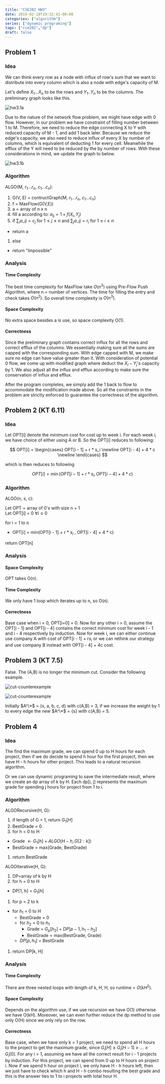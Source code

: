 ```yaml
---
title: "CSE202 HW3"
date: 2019-02-18T19:32:41-08:00
categories: ["algorithm"]
series: ["dynamic programing"]
tags: ["cse202","dp"]
draft: false
---
```

## Problem 1

### Idea

We can think every row as a node with influx of row's sum that we want to distribute into every column which is also a node with edge's capacity of M.

Let's define $X_1 ... X_n$ to be the rows and $Y_1 .. Y_n$ to be the columns. The preliminary graph looks like this.

![hw3.1a](/img/cse202/hw3.1a.png)

Due to the nature of the network flow problem, we might have edge with 0 flow. However, in our problem we have constraint of filling number between 1 to M. Therefore, we need to reduce the edge connecting X to Y with reduced capacity of M - 1, and add 1 back later. Because we reduce the edge's capacity, we also need to reduce influx of every X by number of columns, which is equivalent of deducting 1 for every cell. Meanwhile the efflux of the Y will need to be reduced by the by number of rows. With these considerations in mind, we update the graph to below.

![hw3.1b](/img/cse202/hw3.1b.png)


### Algorithm

ALGO(M, $r_1...r_n$, $c_1...c_n$):

1. G(V, E) = contructGraph(M, $r_1...r_n$, $c_1...c_n$)
1. f = MaxFlow(G(V,E))
1. a = array of n x n
1. fill a according to: $a_{ij} = 1 + f(X_i, Y_j)$
1. if $\sum_i a\_{ij} = c_j$ for $1 \leq j \leq n$ and $\sum_j a\_{ij} = r_i$ for $1 \leq i \leq n$
  - return a
1. else
  - return "Impossible"

### Analysis

#### Time Complexity
The best time complexity for MaxFlow take $O(n^3)$ using Pre-Flow Push Algorithm, where n = number of vertices. The time for filling the entry and check takes $O(n^2)$. So overall time complexity is $O(n^3)$.

#### Space Complexity
No extra space besides a is use, so space complexity O(1).

#### Correctness
Since the preliminary graph contains correct influx for all the rows and correct efflux of the columns. We essentially making sure all the sums are capped with the corresponding sum. With edge capped with M, we make sure no edge can have value greater than it. With consideration of potential 0 flow, we come up with modified graph where deduct the $X_i - Y_j$'s capacity by 1. We also adjust all the influx and efflux according to make sure the conservation of influx and efflux.

After the program completes, we simply add the 1 back to flow to accommodate the modification made above. So all the constraints in the problem are strictly enforced to guarantee the correctness of the algorithm.

## Problem 2 (KT 6.11)

### Idea
Let OPT[i] denote the minimum cost for cost up to week i. For each week i, we have choice of either using A or B. So the OPT[i] reduces to following:

$$ OPT[i] = 
\begin{cases}
OPT[i - 1] + r * s_i \newline
OPT[i - 4] + 4 * c \newline
\end{cases}
$$

which is then reduces to following

$$OPT[i] = \min(OPT[i - 1] + r * s_i , OPT[i - 4] + 4 * c)$$

### Algorithm

ALGO(n, s, c):

Let OPT = array of 0's with size n + 1\
Let OPT[i] = 0 $\forall i \leq 0$

for i = 1 to n

  - OPT[i] = min(OPT[i - 1] + r * $s_i$ , OPT[i - 4] + 4 * c)

return OPT[n]

### Analysis

#### Space Complexity

OPT takes O(n).

#### Time Complexity

We only have 1 loop which iterates up to n, so O(n).

#### Correctness

Base case when i = 0, OPT[i=0] = 0. Now for any other i > 0, assume the OPT[i - 1] and OPT[i - 4] contains the correct minimum cost for week i - 1 and i - 4 respectively by induction. Now for week i, we can either continue use company A with cost of OPT[i - 1] + r$s_i$ or we can rethink our strategy and use company B instead with OPT[i - 4] + 4c cost.

## Problem 3 (KT 7.5)

False. The (A,B) is no longer the minimum cut. Consider the following example.

![cut-counterexample](/img/cse202/hw3.3a.png)

![cut-counterexample](/img/cse202/hw3.3b.png)

Initially $A^\*$ = {s, a, b, c, d} with c(A,B) = 3, if we increase the weight by 1 to every edge the new $A^\*$ = {s} with c(A,B) = 5.

## Problem 4

### Idea

The find the maximum grade, we can spend 0 up to H hours for each project, then if we do decide to spend h hour for the first project, then we have H - h hours for other project. This leads to a natural recursion algorithm.

Or we can use dynamic programing to save the intermediate result, where we create an dp array of k by H. Each dp[i, j] represents the maximum grade for spending j hours for project from 1 to i.

### Algorithm

ALGORecursive(H, G):

1. if length of G = 1, return $G_1[H]$
1. BestGrade = 0
1. for h = 0 to H
  - Grade $\gets G_1[h] + ALGO(H - h, G[2:k])$
  - BestGrade = max(Grade, BestGrade)
1. return BestGrade

ALGOIterative(H, G):

1. DP=array of k by H
1. for h = 0 to H
  - DP[1, h] = $G_1[h]$
1. for p = 2 to k
  - for $h_1$ = 0 to H
     - BestGrade = 0
     - for $h_2$ = 0 to $h_1$
         - Grade = $G_p[h_2] + DP[p - 1, h_1 - h_2]$
         - BestGrade = max(BestGrade, Grade)
     - $DP[p, h_1]$ = BestGrade
1. return DP[k, H]

### Analysis

#### Time Complexity

There are three nested loops with length of k, H, H, so runtime = $O(kH^2)$.

#### Space Complexity

Depends on the algorithm use, if we use recursion we have O(1) otherwise we have O(kH). Moreover, we can even further reduce the dp method to use only O(H) since we only rely on the row.

#### Correctness

Base case, when we have only k = 1 project, we need to spend all H hours to the project to get the maximum grade, since $G_i[H] \geq G_i[H- 1] \geq ... \geq G_i[0]$. For any i > 1, assuming we have all the correct result for i - 1 projects by induction. For this project, we can spend from 0 up to H hours on project i. Now if we spend h hour on project i, we only have H - h hours left, then we just have to check which h and H - h combo resulting the best grade and this is the answer ties to 1 to i projects with total hour H.